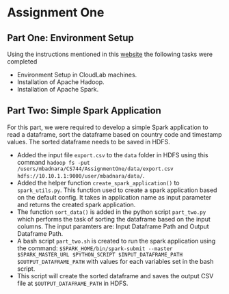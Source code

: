 # Assignment One

## Part One: Environment Setup

Using the instructions mentioned in this [website](https://pages.cs.wisc.edu/~shivaram/cs744-sp24/assignment1.html) the following tasks were completed

* Environment Setup in CloudLab machines.
* Installation of Apache Hadoop.
* Installation of Apache Spark.

## Part Two: Simple Spark Application

For this part, we were required to develop a simple Spark application to read a dataframe, sort the dataframe based on country code and timestamp values. The sorted dataframe needs to be saved in HDFS.
 
* Added the input file `export.csv` to the `data` folder in HDFS using this command `hadoop fs -put /users/mbadnara/CS744/AssignmentOne/data/export.csv hdfs://10.10.1.1:9000/user/mbadnara/data/`.
* Added the helper function `create_spark_application()` to `spark_utils.py`. This function used to create a spark application based on the default config. It takes in application name as input parameter and returns the created spark application.
* The function `sort_data()` is added in the python script `part_two.py` which performs the task of sorting the dataframe based on the input columns. The input paramters are: Input Dataframe Path and Output Dataframe Path.
* A bash script `part_two.sh` is created to run the spark application using the command: `$SPARK_HOME/bin/spark-submit --master $SPARK_MASTER_URL $PYTHON_SCRIPT $INPUT_DATAFRAME_PATH $OUTPUT_DATAFRAME_PATH` with values for each variables set in the bash script.
* This script will create the sorted dataframe and saves the output CSV file at `$OUTPUT_DATAFRAME_PATH` in HDFS.
